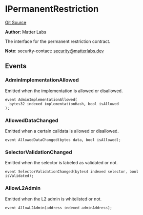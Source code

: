 # IPermanentRestriction
[Git Source](https://github.com/matter-labs/zksync-contracts/blob/a1506a91fd7e3b73aa6fe10caf12e32f39e26211/contracts/l1-contracts/governance/IPermanentRestriction.sol)

**Author:**
Matter Labs

The interface for the permanent restriction contract.

**Note:**
security-contact: security@matterlabs.dev


## Events
### AdminImplementationAllowed
Emitted when the implementation is allowed or disallowed.


```solidity
event AdminImplementationAllowed(
  bytes32 indexed implementationHash, bool isAllowed
);
```

### AllowedDataChanged
Emitted when a certain calldata is allowed or disallowed.


```solidity
event AllowedDataChanged(bytes data, bool isAllowed);
```

### SelectorValidationChanged
Emitted when the selector is labeled as validated or not.


```solidity
event SelectorValidationChanged(bytes4 indexed selector, bool isValidated);
```

### AllowL2Admin
Emitted when the L2 admin is whitelisted or not.


```solidity
event AllowL2Admin(address indexed adminAddress);
```

